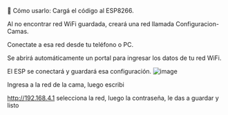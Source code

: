 📌 Cómo usarlo:
Cargá el código al ESP8266.

Al no encontrar red WiFi guardada, creará una red llamada Configuracion-Camas.

Conectate a esa red desde tu teléfono o PC.

Se abrirá automáticamente un portal para ingresar los datos de tu red WiFi.

El ESP se conectará y guardará esa configuración.
![image](https://github.com/user-attachments/assets/93605afb-2bfe-4739-89f0-befda1bbf489)


Ingresa a la red de la cama, luego escribi

http://192.168.4.1
selecciona la red, luego la contraseña, le das a guardar y listo
